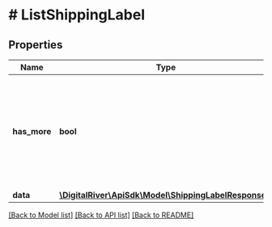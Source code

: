 # # ListShippingLabel

## Properties

Name | Type | Description | Notes
------------ | ------------- | ------------- | -------------
**has_more** | **bool** | Whether or not there are more elements available after this set. If false this set represents the end of the list. | [optional] 
**data** | [**\DigitalRiver\ApiSdk\Model\ShippingLabelResponse[]**](ShippingLabelResponse.md) |  | [optional] 

[[Back to Model list]](../../README.md#documentation-for-models) [[Back to API list]](../../README.md#documentation-for-api-endpoints) [[Back to README]](../../README.md)



